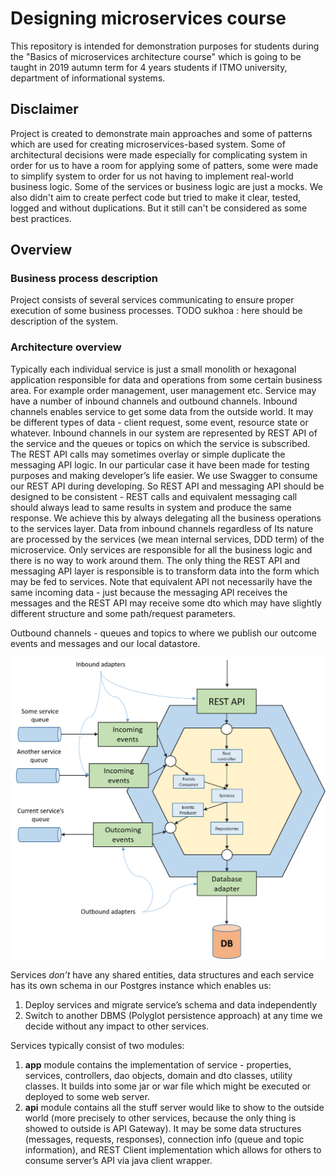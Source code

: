 # Designing microservices course
This repository is intended for demonstration purposes for students during the "Basics of microservices architecture 
course" which is going to be taught in 2019 autumn term for 4 years students if ITMO university, department of 
informational systems.

## Disclaimer
Project is created to demonstrate main approaches and some of patterns which are used for creating microservices-based
system. Some of architectural decisions were made especially for complicating system in order for us to have a room
for applying some of patters, some were made to simplify system to order for us not having to implement real-world 
business logic. Some of the services or business logic are just a mocks. We also didn't aim to create perfect code
but tried to make it clear, tested, logged and  without duplications. But it still can't be considered as some best
practices.

## Overview

### Business process description
Project consists of several services communicating to ensure proper execution of some business processes. TODO sukhoa : 
here should be description of the system.

### Architecture overview
Typically each individual service is just a small monolith or hexagonal application responsible for data and operations 
from some certain business area. For example order management, user management etc. Service may have a number of inbound
channels and outbound channels. Inbound channels enables service to get some data from the outside world. It may be 
different types of data - client request, some event, resource state or whatever. Inbound channels in our system are 
represented by REST API of the service and the queues or topics on which the service is subscribed. The REST API calls 
may sometimes overlay or simple duplicate the messaging API logic. In our particular case it have been made for testing 
purposes and making developer’s life easier. We use Swagger to consume our REST API during developing. So REST API and 
messaging API should be designed to be consistent - REST calls and equivalent messaging call should always lead to same 
results in system and produce the same response. We achieve this by always delegating all the business operations to 
the services layer. Data from inbound channels regardless of Its nature are processed by the services (we mean internal 
services, DDD term) of the microservice. Only services are responsible for all the business logic and there is no way 
to work around them. The only thing the REST API and messaging API layer is responsible is to transform data into the 
form which may be fed to services. Note that equivalent API not necessarily have the same incoming data - just because 
the messaging API receives the messages and the REST API may receive some dto which may have slightly different structure
and some path/request parameters.

Outbound channels - queues and topics to where we publish our outcome events and messages and our local datastore.

![Typical microservice architecture](course-materials/git-images/typical-service-arch.png)

Services _don’t_ have any shared entities, data structures and each service has its own schema in our Postgres instance 
which enables us:

1. Deploy services and migrate service’s schema and data independently
1. Switch to another DBMS (Polyglot persistence approach) at any time we decide without any impact to other services.

Services typically consist of two modules:
1. **app** module contains the implementation of service - properties,  services, controllers, dao objects, domain and dto 
classes, utility classes. It builds into some jar or war file which might be executed or deployed to some web server.
1. **api** module contains all the stuff server would like to show to the outside world (more precisely to other services, 
because the only thing is showed to outside is API Gateway). It may be some data structures (messages, requests, responses), 
connection info (queue and topic information), and REST Client implementation which allows for others to consume server’s API
via java client wrapper.


